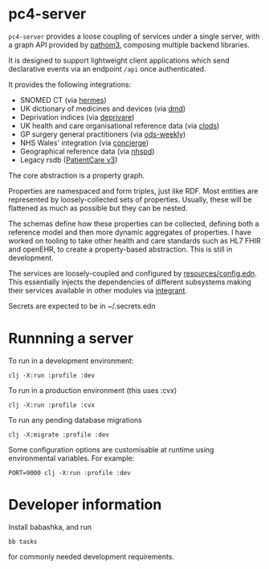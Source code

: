 # pc4-server

`pc4-server` provides a loose coupling of services under a single server, with
a graph API provided by [pathom3](https://github.com/wilkerlucio/pathom3), 
composing multiple backend libraries.

It is designed to support lightweight client applications which send declarative 
events via an endpoint `/api` once authenticated.

It provides the following integrations:

* SNOMED CT (via [hermes](https://github.com/wardle/hermes))
* UK dictionary of medicines and devices (via [dmd](https://github.com/wardle/dmd))
* Deprivation indices (via [deprivare](https://github.com/wardle/deprivare))
* UK health and care organisational reference data (via [clods](https://github.com/wardle/clods))
* GP surgery general practitioners (via [ods-weekly](https://github.com/wardle/ods-weekly))
* NHS Wales' integration (via [concierge](https://github.com/wardle/concierge))
* Geographical reference data (via [nhspd](https://github.com/wardle/nhspd))
* Legacy rsdb ([PatientCare v3](https://github.com/wardle/rsdb))

The core abstraction is a property graph.

Properties are namespaced and form triples, just like RDF. Most entities
are represented by loosely-collected sets of properties. Usually, these will
be flattened as much as possible but they can be nested. 

The schemas define how these properties can be collected, defining both a 
reference model and then more dynamic aggregates of properties. I have worked
on tooling to take other health and care standards such as HL7 FHIR and 
openEHR, to create a property-based abstraction. This is still in development.

The services are loosely-coupled and configured by [resources/config.edn](resources/config.edn). 
This essentially injects the dependencies of different subsystems making their
services available in other modules via [integrant](https://github.com/weavejester/integrant).

Secrets are expected to be in ~/.secrets.edn

# Runnning a server

To run in a development environment:

```shell
clj -X:run :profile :dev
```

To run in a production environment (this uses :cvx)

```shell
clj -X:run :profile :cvx
```

To run any pending database migrations

```shell
clj -X:migrate :profile :dev
```


Some configuration options are customisable at runtime using environmental
variables. For example:

```shell
PORT=9000 clj -X:run :profile :dev
```

# Developer information

Install babashka, and run

```shell
bb tasks
```

for commonly needed development requirements.
